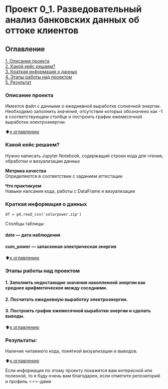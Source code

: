 # Проект 0_1. Разведовательный анализ банковских данных об оттоке клиентов

## Оглавление  
[1. Описание проекта](https://github.com/SaakyanAG/Pub/tree/main/Сertification%201%20Python/README.md#Описание-проекта)  
[2. Какой кейс решаем?](https://github.com/SaakyanAG/Pub/tree/main/Сertification%201%20Python/README.md#Какой-кейс-решаем)  
[3. Краткая информация о данных](https://github.com/SaakyanAG/Pub/tree/main/Сertification%201%20Python/README.md#Краткая-информация-о-данных)  
[4. Этапы работы над проектом](https://github.com/SaakyanAG/Pub/tree/main/Сertification%201%20Python/README.md#Этапы-работы-над-проектом)  
[5. Результат](https://github.com/SaakyanAG/Pub/tree/main/Сertification%201%20Python/README.md#Результат)    

### Описание проекта    
Имеется файл с данными о ежедневной выработке солнечной энергии. Необходимо заполнить значения, отсутствие которых обозначено как -1 в соответствующем столбце и построить график ежемесечной выработки электроэнергии.

:arrow_up:[к оглавлению](https://github.com/SaakyanAG/Pub/tree/main/Сertification%201%20Python/README.md#Оглавление)


### Какой кейс решаем?    
Нужно написать Jupyter Notebook, содержащий строки кода для чтения, обработки и визуализации данных

**Метрика качества**     
Определяются в соответствии с заданием аттестации

**Что практикуем**     
Навыки напсания кода, работы с DataFrame и визуализации


### Краткая информация о данных
```
df = pd.read_csv('solarpower.zip')
```
Столбцы таблицы:

#### date — дата наблюдения
#### cum_power — запасенная электрическая энергия

  
:arrow_up:[к оглавлению](https://github.com/SaakyanAG/Pub/tree/main/Сertification%201%20Python/README.md#Оглавление)


### Этапы работы над проектом  
#### 1. Заполнить недостающие значения накопленной энергии как среднее арифметическое между соседними.

#### 2. Посчитать ежедневную выработку электроэнергии.

#### 3. Построить график ежемесячной выработки энергии и сделать выводы.


:arrow_up:[к оглавлению](https://github.com/SaakyanAG/Pub/tree/main/Сertification%201%20Python/README.md#Оглавление)


### Результаты:  
Наличие читаемого кода, понятной визуализации и выводов.

:arrow_up:[к оглавлению](https://github.com/SaakyanAG/Pub/tree/main/Сertification%201%20Python/README.md#Оглавление)


Если информация по этому проекту покажется вам интересной или полезной, то я буду очень вам благодарен, если отметите репозиторий и профиль ⭐️⭐️⭐️-дами